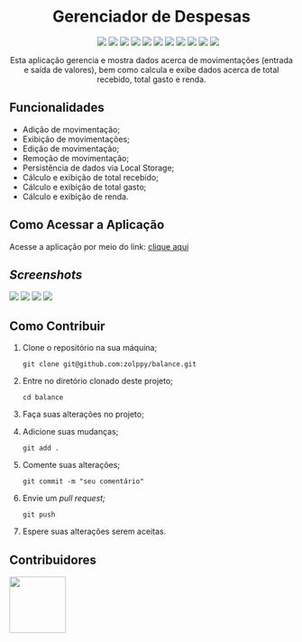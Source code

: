<div align="center">
  <h1>Gerenciador de Despesas</h1>
  <ul>
    <img src="https://img.shields.io/badge/REACT-18.3.1-purple" />
    <img src="https://img.shields.io/badge/REACT ICONS-5.3.0-blue" />
    <img src="https://img.shields.io/badge/FRAMER MOTION-11.11.8-indigo" />
    <img src="https://img.shields.io/badge/TAILWIND CSS-3.4.13-red" />
    <img src="https://img.shields.io/badge/TYPESCRIPT-5.5.4-orange" />
    <img src="https://img.shields.io/badge/AUTOPREFIXER-10.4.20-cyan" />
    <img src="https://img.shields.io/badge/ESLINT-9.11.1-emerald" />
    <img src="https://img.shields.io/badge/POSTCSS-8.4.47-magenta" />
    <img src="https://img.shields.io/badge/VITE-5.4.8-pink" />
    <img src="https://img.shields.io/badge/STATUS-DEVELOPMENT-green" />
    <img src="https://img.shields.io/badge/LICENSE-MIT-yellow" />
  </ul>
  <p>Esta aplicação gerencia e mostra dados acerca de movimentações (entrada e saída de valores), bem como calcula e exibe dados acerca de total recebido, total gasto e renda.</p>
</div>

<h2>Funcionalidades</h2>
<ul>
  <li>Adição de movimentação;</li>
  <li>Exibição de movimentações;</li>
  <li>Edição de movimentação;</li>
  <li>Remoção de movimentação;</li>
  <li>Persistência de dados via Local Storage;</li>
  <li>Cálculo e exibição de total recebido;</li>
  <li>Cálculo e exibição de total gasto;</li>
  <li>Cálculo e exibição de renda.</li>
</ul>

<h2>Como Acessar a Aplicação</h2>
<p>Acesse a aplicação por meio do link: <a href="https://balancebm.vercel.app" target="_blank">clique aqui</a></p>

<h2><em>Screenshots</em></h2>
<img src="https://github.com/user-attachments/assets/864d718b-ea7a-4d7d-b0b4-0965030ecbcf" />
<img src="https://github.com/user-attachments/assets/cd0efec1-7e66-4333-a53b-5c5ec01de063" />
<img src="https://github.com/user-attachments/assets/ae55762b-df22-4ad1-b268-a23cfd23f886" />
<img src="https://github.com/user-attachments/assets/8c5d602e-9f67-4189-b91c-662c84d00177" />

<h2>Como Contribuir</h2>
<ol>
  <li>
    <p>Clone o repositório na sua máquina;</p>
    <pre><code>git clone git@github.com:zolppy/balance.git</code></pre>
  </li>
  <li>
    <p>Entre no diretório clonado deste projeto;</p>
    <pre><code>cd balance</code></pre>
  </li>
  <li>
    <p>Faça suas alterações no projeto;</p>
  </li>
  <li>
    <p>Adicione suas mudanças;</p>
    <pre><code>git add .</code></pre>
  </li>
  <li>
    <p>Comente suas alterações;</p>
    <pre><code>git commit -m "seu comentário"</code></pre>
  </li>
  <li>
    <p>Envie um <em>pull request;</em></p>
    <pre><code>git push</code></pre>
  </li>
  <li>
    <p>Espere suas alterações serem aceitas.</p>
  </li>
</ol>

<h2>Contribuidores</h3>
<a href="https://github.com/zolppy" target="_blank">
 <img loading="lazy" src="https://avatars.githubusercontent.com/u/94535032?v=4" width=100 />
</a>

